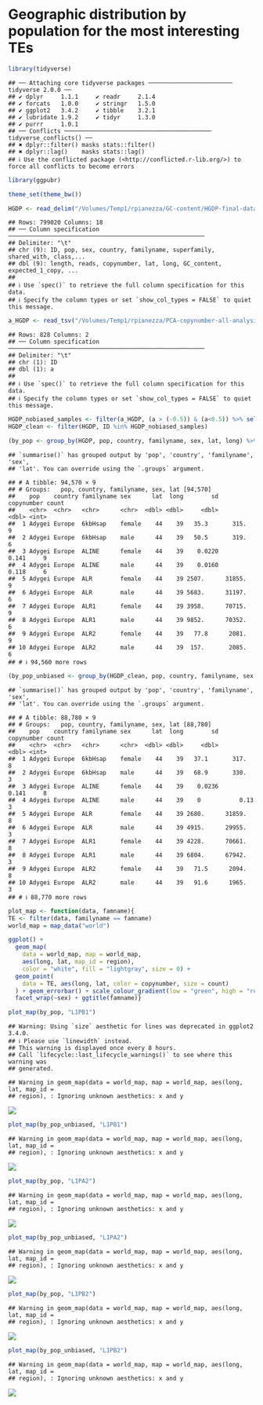 Geographic distribution by population for the most interesting TEs
================

``` r
library(tidyverse)
```

    ## ── Attaching core tidyverse packages ──────────────────────── tidyverse 2.0.0 ──
    ## ✔ dplyr     1.1.1     ✔ readr     2.1.4
    ## ✔ forcats   1.0.0     ✔ stringr   1.5.0
    ## ✔ ggplot2   3.4.2     ✔ tibble    3.2.1
    ## ✔ lubridate 1.9.2     ✔ tidyr     1.3.0
    ## ✔ purrr     1.0.1     
    ## ── Conflicts ────────────────────────────────────────── tidyverse_conflicts() ──
    ## ✖ dplyr::filter() masks stats::filter()
    ## ✖ dplyr::lag()    masks stats::lag()
    ## ℹ Use the conflicted package (<http://conflicted.r-lib.org/>) to force all conflicts to become errors

``` r
library(ggpubr)

theme_set(theme_bw())

HGDP <- read_delim("/Volumes/Temp1/rpianezza/GC-content/HGDP-final-dataset.tsv")
```

    ## Rows: 799020 Columns: 18
    ## ── Column specification ────────────────────────────────────────────────────────
    ## Delimiter: "\t"
    ## chr (9): ID, pop, sex, country, familyname, superfamily, shared_with, class,...
    ## dbl (9): length, reads, copynumber, lat, long, GC_content, expected_1_copy, ...
    ## 
    ## ℹ Use `spec()` to retrieve the full column specification for this data.
    ## ℹ Specify the column types or set `show_col_types = FALSE` to quiet this message.

``` r
a_HGDP <- read_tsv("/Volumes/Temp1/rpianezza/PCA-copynumber-all-analysis/a_HGDP.tsv")
```

    ## Rows: 828 Columns: 2
    ## ── Column specification ────────────────────────────────────────────────────────
    ## Delimiter: "\t"
    ## chr (1): ID
    ## dbl (1): a
    ## 
    ## ℹ Use `spec()` to retrieve the full column specification for this data.
    ## ℹ Specify the column types or set `show_col_types = FALSE` to quiet this message.

``` r
HGDP_nobiased_samples <- filter(a_HGDP, (a > (-0.5)) & (a<0.5)) %>% select(ID) %>% pull()
HGDP_clean <- filter(HGDP, ID %in% HGDP_nobiased_samples)
```

``` r
(by_pop <- group_by(HGDP, pop, country, familyname, sex, lat, long) %>% dplyr::summarise(sd=sd(gc_copynumber), copynumber = mean(gc_copynumber), count=n()))
```

    ## `summarise()` has grouped output by 'pop', 'country', 'familyname', 'sex',
    ## 'lat'. You can override using the `.groups` argument.

    ## # A tibble: 94,570 × 9
    ## # Groups:   pop, country, familyname, sex, lat [94,570]
    ##    pop    country familyname sex      lat  long        sd copynumber count
    ##    <chr>  <chr>   <chr>      <chr>  <dbl> <dbl>     <dbl>      <dbl> <int>
    ##  1 Adygei Europe  6kbHsap    female    44    39   35.3       315.        9
    ##  2 Adygei Europe  6kbHsap    male      44    39   50.5       319.        6
    ##  3 Adygei Europe  ALINE      female    44    39    0.0220      0.141     9
    ##  4 Adygei Europe  ALINE      male      44    39    0.0160      0.118     6
    ##  5 Adygei Europe  ALR        female    44    39 2507.      31855.        9
    ##  6 Adygei Europe  ALR        male      44    39 5683.      31197.        6
    ##  7 Adygei Europe  ALR1       female    44    39 3958.      70715.        9
    ##  8 Adygei Europe  ALR1       male      44    39 9852.      70352.        6
    ##  9 Adygei Europe  ALR2       female    44    39   77.8      2081.        9
    ## 10 Adygei Europe  ALR2       male      44    39  157.       2085.        6
    ## # ℹ 94,560 more rows

``` r
(by_pop_unbiased <- group_by(HGDP_clean, pop, country, familyname, sex, lat, long) %>% dplyr::summarise(sd=sd(gc_copynumber), copynumber = mean(gc_copynumber), count=n()))
```

    ## `summarise()` has grouped output by 'pop', 'country', 'familyname', 'sex',
    ## 'lat'. You can override using the `.groups` argument.

    ## # A tibble: 88,780 × 9
    ## # Groups:   pop, country, familyname, sex, lat [88,780]
    ##    pop    country familyname sex      lat  long        sd copynumber count
    ##    <chr>  <chr>   <chr>      <chr>  <dbl> <dbl>     <dbl>      <dbl> <int>
    ##  1 Adygei Europe  6kbHsap    female    44    39   37.1       317.        8
    ##  2 Adygei Europe  6kbHsap    male      44    39   68.9       330.        3
    ##  3 Adygei Europe  ALINE      female    44    39    0.0236      0.141     8
    ##  4 Adygei Europe  ALINE      male      44    39    0           0.13      3
    ##  5 Adygei Europe  ALR        female    44    39 2680.      31859.        8
    ##  6 Adygei Europe  ALR        male      44    39 4915.      29955.        3
    ##  7 Adygei Europe  ALR1       female    44    39 4228.      70661.        8
    ##  8 Adygei Europe  ALR1       male      44    39 6804.      67942.        3
    ##  9 Adygei Europe  ALR2       female    44    39   71.5      2094.        8
    ## 10 Adygei Europe  ALR2       male      44    39   91.6      1965.        3
    ## # ℹ 88,770 more rows

``` r
plot_map <- function(data, famname){
TE <- filter(data, familyname == famname)
world_map = map_data("world")

ggplot() +
  geom_map(
    data = world_map, map = world_map,
    aes(long, lat, map_id = region),
    color = "white", fill = "lightgray", size = 0) +
  geom_point(
    data = TE, aes(long, lat, color = copynumber, size = count)
  ) + geom_errorbar() + scale_colour_gradient(low = "green", high = "red") + theme(legend.position="top") + theme(plot.title = element_text(hjust = 0.5)) +
  facet_wrap(~sex) + ggtitle(famname)}
```

``` r
plot_map(by_pop, "L1PB1")
```

    ## Warning: Using `size` aesthetic for lines was deprecated in ggplot2 3.4.0.
    ## ℹ Please use `linewidth` instead.
    ## This warning is displayed once every 8 hours.
    ## Call `lifecycle::last_lifecycle_warnings()` to see where this warning was
    ## generated.

    ## Warning in geom_map(data = world_map, map = world_map, aes(long, lat, map_id =
    ## region), : Ignoring unknown aesthetics: x and y

![](biased-unbiased-maps_files/figure-gfm/unnamed-chunk-4-1.png)<!-- -->

``` r
plot_map(by_pop_unbiased, "L1PB1")
```

    ## Warning in geom_map(data = world_map, map = world_map, aes(long, lat, map_id =
    ## region), : Ignoring unknown aesthetics: x and y

![](biased-unbiased-maps_files/figure-gfm/unnamed-chunk-4-2.png)<!-- -->

``` r
plot_map(by_pop, "L1PA2")
```

    ## Warning in geom_map(data = world_map, map = world_map, aes(long, lat, map_id =
    ## region), : Ignoring unknown aesthetics: x and y

![](biased-unbiased-maps_files/figure-gfm/unnamed-chunk-4-3.png)<!-- -->

``` r
plot_map(by_pop_unbiased, "L1PA2")
```

    ## Warning in geom_map(data = world_map, map = world_map, aes(long, lat, map_id =
    ## region), : Ignoring unknown aesthetics: x and y

![](biased-unbiased-maps_files/figure-gfm/unnamed-chunk-4-4.png)<!-- -->

``` r
plot_map(by_pop, "L1PB2")
```

    ## Warning in geom_map(data = world_map, map = world_map, aes(long, lat, map_id =
    ## region), : Ignoring unknown aesthetics: x and y

![](biased-unbiased-maps_files/figure-gfm/unnamed-chunk-4-5.png)<!-- -->

``` r
plot_map(by_pop_unbiased, "L1PB2")
```

    ## Warning in geom_map(data = world_map, map = world_map, aes(long, lat, map_id =
    ## region), : Ignoring unknown aesthetics: x and y

![](biased-unbiased-maps_files/figure-gfm/unnamed-chunk-4-6.png)<!-- -->
